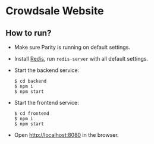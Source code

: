 # Crowdsale Website

## How to run?

- Make sure Parity is running on default settings.

- Install [Redis](https://redis.io), run `redis-server` with all default settings.

- Start the backend service:
    ```
    $ cd backend
    $ npm i
    $ npm start
    ```

- Start the frontend service:
    ```
    $ cd frontend
    $ npm i
    $ npm start
    ```

- Open [http://localhost:8080](http://localhost:8080) in the browser.
